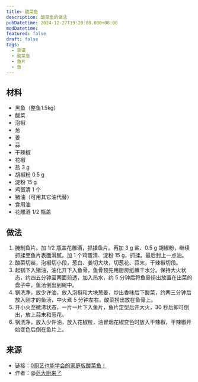 ```yaml
---
title: 酸菜鱼
description: 酸菜鱼的做法
pubDatetime: 2024-12-27T19:20:08.000+08:00
modDatetime: 
featured: false
draft: false
tags:
  - 菜谱
  - 酸菜鱼
  - 鱼片
  - 鱼
---
```


## 材料

* 黑鱼（整鱼1.5kg）
* 酸菜
* 泡椒
* 葱
* 姜
* 蒜
* 干辣椒
* 花椒
* 盐 3 g
* 胡椒粉 0.5 g
* 淀粉 15 g
* 鸡蛋清 1 个
* 猪油（可用其它油代替）
* 食用油
* 花雕酒 1/2 瓶盖

## 做法

1. 腌制鱼片。加 1/2 瓶盖花雕酒，抓揉鱼片。再加 3 g 盐、0.5 g 胡椒粉，继续抓揉至鱼片表面滑腻。加 1 个鸡蛋清、淀粉 15 g，抓揉。最后封上一点油。
2. 酸菜切丝，泡椒切小段，葱白、姜切大块，切葱花、蒜末，干辣椒切段。
3. 起锅下入猪油，油化开下入鱼骨，鱼骨预先用厨房纸蘸干水分。保持大火状态，约四五分钟至两面煎透，加入热水，约 5 分钟后将鱼骨捞出放置在出菜的盘子中，鱼汤倒出到碗中。
4. 锅洗净，放少许油，放入泡椒和大块葱姜，炒出香味后下酸菜，约两三分钟后放入刚才的鱼汤，中火煮 5 分钟左右，酸菜捞出放在鱼骨上。
5. 开小火至微沸状态，一片一片下入鱼片，鱼片定型后开大火，30 秒后即可倒出，放上蒜末和葱花。
6. 锅洗净，放入少许油，放入花椒粒，油冒烟花椒变色时放入干辣椒，干辣椒开始变色后倒在鱼片上。

## 来源

* 链接：[0厨艺也能学会的家庭版酸菜鱼！](https://www.bilibili.com/video/BV1bvqSYXE9t/)
* 作者：@[范大厨来了](https://space.bilibili.com/559000080/)
